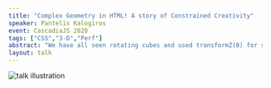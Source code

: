 ```yaml
---
title: "Complex Geometry in HTML! A story of Constrained Creativity"
speaker: Pantelis Kalogiros
event: CascadiaJS 2020
tags: ["CSS","3-D","Perf"]
abstract: "We have all seen rotating cubes and used transformZ(0) for some quick boost in performance. But what else are 3d transforms good for? Let's see how we can construct complex geometry, and build a full first person game rendered entirely in html/css and js! Pushing the limits of what a technology is supposed to do, can unlock a world of creativity and out of the box thinking."
layout: talk
---
```

![talk illustration](https://2020.cascadiajs.com/images/speakers/pantelis-kalogiros-illustration.png)
